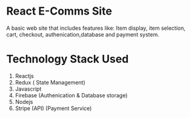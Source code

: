 # React E-Comms Site

A basic web site that includes features like:  Item display, item selection, cart, checkout, authenication,database and payment system.

# Technology Stack Used
1. Reactjs
2. Redux ( State Management)
3. Javascript
4. Firebase (Authenication & Database storage)
5. Nodejs
6. Stripe (API) (Payment Service)
